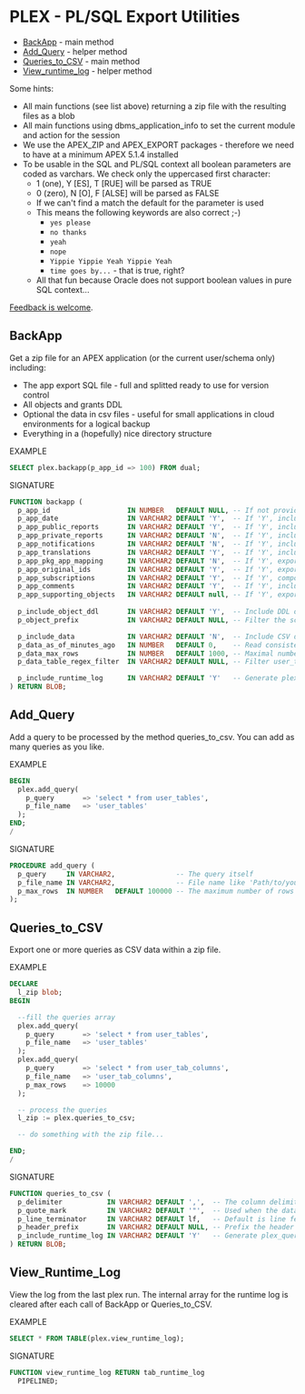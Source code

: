 PLEX - PL/SQL Export Utilities
==============================

- [BackApp](#backapp) - main method
- [Add_Query](#add_query) - helper method
- [Queries_to_CSV](#queries_to_csv) - main method
- [View_runtime_log](#view_runtime_log) - helper method

Some hints:

- All main functions (see list above) returning a zip file with the resulting files as a blob
- All main functions using dbms_application_info to set the current module and action for the session
- We use the APEX_ZIP and APEX_EXPORT packages - therefore we need to have at a minimum APEX 5.1.4 installed
- To be usable in the SQL and PL/SQL context all boolean parameters are coded as varchars. We check only the uppercased first character:
  - 1 (one), Y [ES], T [RUE] will be parsed as TRUE
  - 0 (zero), N [O], F [ALSE] will be parsed as FALSE
  - If we can't find a match the default for the parameter is used
  - This means the following keywords are also correct ;-)
    - `yes please`
    - `no thanks`
    - `yeah`
    - `nope`
    - `Yippie Yippie Yeah Yippie Yeah`
    - `time goes by...` - that is true, right?  
  - All that fun because Oracle does not support boolean values in pure SQL context...

[Feedback is welcome](https://github.com/ogobrecht/plex/issues/new).


BackApp
-------

Get a zip file for an APEX application (or the current user/schema only) including:

- The app export SQL file - full and splitted ready to use for version control
- All objects and grants DDL
- Optional the data in csv files - useful for small applications in cloud environments for a logical backup
- Everything in a (hopefully) nice directory structure

EXAMPLE

```sql
SELECT plex.backapp(p_app_id => 100) FROM dual;
```

SIGNATURE

```sql
FUNCTION backapp (
  p_app_id                   IN NUMBER   DEFAULT NULL, -- If not provided we simply skip the APEX app export.
  p_app_date                 IN VARCHAR2 DEFAULT 'Y',  -- If 'Y', include export date and time in the result.
  p_app_public_reports       IN VARCHAR2 DEFAULT 'Y',  -- If 'Y', include public reports that a user saved.
  p_app_private_reports      IN VARCHAR2 DEFAULT 'N',  -- If 'Y', include private reports that a user saved.
  p_app_notifications        IN VARCHAR2 DEFAULT 'N',  -- If 'Y', include report notifications.
  p_app_translations         IN VARCHAR2 DEFAULT 'Y',  -- If 'Y', include application translation mappings and all text from the translation repository.
  p_app_pkg_app_mapping      IN VARCHAR2 DEFAULT 'N',  -- If 'Y', export installed packaged applications with references to the packaged application definition. If 'N', export them as normal applications.
  p_app_original_ids         IN VARCHAR2 DEFAULT 'Y',  -- If 'Y', export with the IDs as they were when the application was imported.
  p_app_subscriptions        IN VARCHAR2 DEFAULT 'Y',  -- If 'Y', components contain subscription references.
  p_app_comments             IN VARCHAR2 DEFAULT 'Y',  -- If 'Y', include developer comments.
  p_app_supporting_objects   IN VARCHAR2 DEFAULT null, -- If 'Y', export supporting objects. If 'I', automatically install on import. If 'N', do not export supporting objects. If null, the application's include in export deployment value is used.
  
  p_include_object_ddl       IN VARCHAR2 DEFAULT 'Y',  -- Include DDL of current user/schema and all its objects.
  p_object_prefix            IN VARCHAR2 DEFAULT NULL, -- Filter the schema objects with the provided object prefix.

  p_include_data             IN VARCHAR2 DEFAULT 'N',  -- Include CSV data of each table.
  p_data_as_of_minutes_ago   IN NUMBER   DEFAULT 0,    -- Read consistent data with the resulting timestamp(SCN).
  p_data_max_rows            IN NUMBER   DEFAULT 1000, -- Maximal number of rows per table.
  p_data_table_regex_filter  IN VARCHAR2 DEFAULT NULL, -- Filter user_tables with the given regular expression.

  p_include_runtime_log      IN VARCHAR2 DEFAULT 'Y'   -- Generate plex_backapp_log.md in the root of the zip file.
) RETURN BLOB;
```


Add_Query
---------

Add a query to be processed by the method queries_to_csv. You can add as many queries as you like.

EXAMPLE

```sql
BEGIN
  plex.add_query(
    p_query       => 'select * from user_tables',
    p_file_name   => 'user_tables'
  );
END;
/
```

SIGNATURE

```sql
PROCEDURE add_query (
  p_query     IN VARCHAR2,               -- The query itself
  p_file_name IN VARCHAR2,               -- File name like 'Path/to/your/file-name-without-extension'.
  p_max_rows  IN NUMBER   DEFAULT 100000 -- The maximum number of rows to be included in your file.
);
```


Queries_to_CSV
--------------

Export one or more queries as CSV data within a zip file.

EXAMPLE

```sql
DECLARE
  l_zip blob;
BEGIN

  --fill the queries array
  plex.add_query(
    p_query       => 'select * from user_tables',
    p_file_name   => 'user_tables'
  );
  plex.add_query(
    p_query       => 'select * from user_tab_columns',
    p_file_name   => 'user_tab_columns',
    p_max_rows    => 10000
  );

  -- process the queries
  l_zip := plex.queries_to_csv;

  -- do something with the zip file...

END;
/
```

SIGNATURE

```sql
FUNCTION queries_to_csv (
  p_delimiter           IN VARCHAR2 DEFAULT ',',  -- The column delimiter - there is also plex.tab as a helper function.
  p_quote_mark          IN VARCHAR2 DEFAULT '"',  -- Used when the data contains the delimiter character.
  p_line_terminator     IN VARCHAR2 DEFAULT lf,   -- Default is line feed (plex.lf) - there are also plex.crlf and plex.cr as helpers.
  p_header_prefix       IN VARCHAR2 DEFAULT NULL, -- Prefix the header line with this text.
  p_include_runtime_log IN VARCHAR2 DEFAULT 'Y'   -- Generate plex_queries_to_csv_log.md in the root of the zip file.
) RETURN BLOB;
```


View_Runtime_Log
----------------

View the log from the last plex run. The internal array for the runtime log is cleared after each call of BackApp or Queries_to_CSV.

EXAMPLE

```sql
SELECT * FROM TABLE(plex.view_runtime_log);
```

SIGNATURE

```sql
FUNCTION view_runtime_log RETURN tab_runtime_log
  PIPELINED;
```
